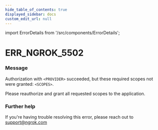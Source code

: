 ```yaml
---
hide_table_of_contents: true
displayed_sidebar: docs
custom_edit_url: null
---
```


import ErrorDetails from '/src/components/ErrorDetails';

# ERR_NGROK_5502

### Message
Authorization with `<PROVIDER>` succeeded, but these required scopes not were granted: `<SCOPES>`.

Please reauthorize and grant all requested scopes to the application.

### Further help
If you're having trouble resolving this error, please reach out to [support@ngrok.com](mailto:support@ngrok.com?subject=Help%20with%20ERR_NGROK_5502)

<ErrorDetails error='err_ngrok_5502' />
